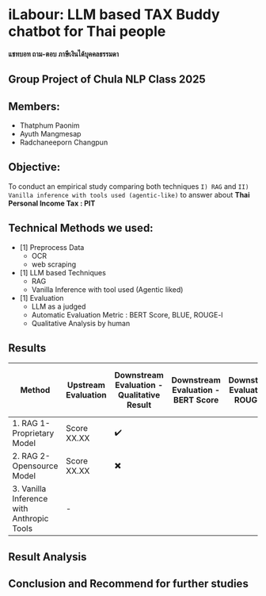 
#  iLabour: LLM based TAX Buddy chatbot for Thai people

#### แชทบอท ถาม-ตอบ ภาษีเงินได้บุคคลธรรมดา

## Group Project of Chula NLP Class 2025

## Members:
- Thatphum Paonim
- Ayuth Mangmesap
- Radchaneeporn Changpun

## Objective: 
To conduct an empirical study comparing both techniques  `I) RAG` and `II) Vanilla inference with tools used (agentic-like)` to answer about **Thai Personal Income Tax : PIT**

## Technical Methods we used:
- [1] Preprocess Data
    - OCR
    - web scraping
- [1] LLM based Techniques
    - RAG
    - Vanilla Inference with tool used (Agentic liked)
- [1] Evaluation
    - LLM as a judged
    - Automatic Evaluation Metric : BERT Score, BLUE, ROUGE-l
    - Qualitative Analysis by human


## Results

| Method | Upstream Evaluation | Downstream Evaluation - Qualitative Result | Downstream Evaluation - BERT Score | Downstream Evaluation - ROUGE-L | Downstream Evaluation - BLEU | Downstream Evaluation - LLM as a Judge (Win Rate %) | Downstream Evaluation - LLM as a Judge (Win Odds) |
|--------|---------------------|------------------------------------------|----------------------------------|--------------------------------|-------------------------------|---------------------------------------------------|--------------------------------------------------|
| 1. RAG 1-Proprietary Model | Score XX.XX |:heavy_check_mark: | | | | | |
| 2. RAG 2-Opensource Model| Score XX.XX |:heavy_multiplication_x:| | | | | |
| 3. Vanilla Inference with Anthropic Tools | - | | | | | | |


## Result Analysis


## Conclusion and Recommend for further studies